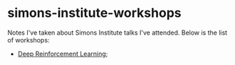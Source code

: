# simons-institute-workshops
Notes I've taken about Simons Institute talks I've attended. Below is the list of workshops:

* [Deep Reinforcement Learning](./deep_reinforcement_learning/);
